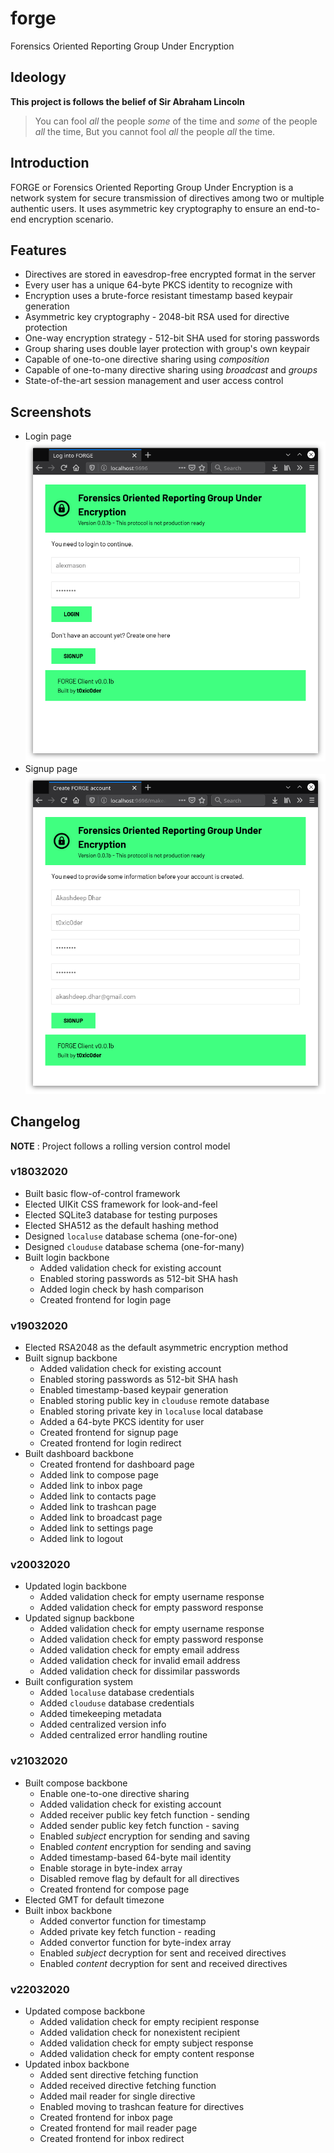 # forge
Forensics Oriented Reporting Group Under Encryption


## Ideology
**This project is follows the belief of Sir Abraham Lincoln**
> You can fool *all* the people *some* of the time and *some* of the people *all* the time,
> But you cannot fool *all* the people *all* the time.

## Introduction
FORGE or Forensics Oriented Reporting Group Under Encryption is a network system for secure transmission of directives among two or multiple authentic users. It uses asymmetric key cryptography to ensure an end-to-end encryption scenario.

## Features
* Directives are stored in eavesdrop-free encrypted format in the server
* Every user has a unique 64-byte PKCS identity to recognize with
* Encryption uses a brute-force resistant timestamp based keypair generation
* Asymmetric key cryptography - 2048-bit RSA used for directive protection
* One-way encryption strategy - 512-bit SHA used for storing passwords
* Group sharing uses double layer protection with group's own keypair 
* Capable of one-to-one directive sharing using *composition*
* Capable of one-to-many directive sharing using *broadcast* and *groups*
* State-of-the-art session management and user access control

## Screenshots
* Login page
  ![Login page](/pictures/entrydir.png)
* Signup page
  ![Signup page](/pictures/makeacnt.png)

## Changelog
**NOTE** : Project follows a rolling version control model  

### v18032020
* Built basic flow-of-control framework
* Elected UIKit CSS framework for look-and-feel
* Elected SQLite3 database for testing purposes
* Elected SHA512 as the default hashing method
* Designed `localuse` database schema (one-for-one)
* Designed `clouduse` database schema (one-for-many)
* Built login backbone
  * Added validation check for existing account
  * Enabled storing passwords as 512-bit SHA hash
  * Added login check by hash comparison
  * Created frontend for login page

### v19032020
* Elected RSA2048 as the default asymmetric encryption method
* Built signup backbone
  * Added validation check for existing account
  * Enabled storing passwords as 512-bit SHA hash
  * Enabled timestamp-based keypair generation
  * Enabled storing public key in `clouduse` remote database
  * Enabled storing private key in `localuse` local database
  * Added a 64-byte PKCS identity for user
  * Created frontend for signup page
  * Created frontend for login redirect
* Built dashboard backbone
  * Created frontend for dashboard page
  * Added link to compose page
  * Added link to inbox page
  * Added link to contacts page
  * Added link to trashcan page
  * Added link to broadcast page
  * Added link to settings page
  * Added link to logout

### v20032020
* Updated login backbone
  * Added validation check for empty username response
  * Added validation check for empty password response
* Updated signup backbone
  * Added validation check for empty username response
  * Added validation check for empty password response
  * Added validation check for empty email address
  * Added validation check for invalid email address
  * Added validation check for dissimilar passwords
* Built configuration system
  * Added `localuse` database credentials
  * Added `clouduse` database credentials
  * Added timekeeping metadata
  * Added centralized version info
  * Added centralized error handling routine

### v21032020
* Built compose backbone
  * Enable one-to-one directive sharing
  * Added validation check for existing account
  * Added receiver public key fetch function - sending
  * Added sender public key fetch function - saving
  * Enabled *subject* encryption for sending and saving
  * Enabled *content* encryption for sending and saving
  * Added timestamp-based 64-byte mail identity
  * Enable storage in byte-index array
  * Disabled remove flag by default for all directives
  * Created frontend for compose page
* Elected GMT for default timezone
* Built inbox backbone
  * Added convertor function for timestamp
  * Added private key fetch function - reading
  * Added convertor function for byte-index array
  * Enabled *subject* decryption for sent and received directives
  * Enabled *content* decryption for sent and received directives

### v22032020
* Updated compose backbone
  * Added validation check for empty recipient response
  * Added validation check for nonexistent recipient
  * Added validation check for empty subject response
  * Added validation check for empty content response
* Updated inbox backbone
  * Added sent directive fetching function
  * Added received directive fetching function
  * Added mail reader for single directive
  * Enabled moving to trashcan feature for directives
  * Created frontend for inbox page
  * Created frontend for mail reader page
  * Created frontend for inbox redirect
